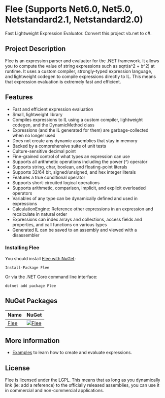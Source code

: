 # Flee (Supports Net6.0, Net5.0, Netstandard2.1, Netstandard2.0)
 Fast Lightweight Expression Evaluator.
 Convert this project vb.net to c#.
  
 ## Project Description
Flee is an expression parser and evaluator for the .NET framework. It allows you to compute the value of string expressions such as sqrt(a^2 + b^2) at runtime. It uses a custom compiler, strongly-typed expression language, and lightweight codegen to compile expressions directly to IL. This means that expression evaluation is extremely fast and efficient.

## Features
* Fast and efficient expression evaluation
* Small, lightweight library
* Compiles expressions to IL using a custom compiler, lightweight codegen, and the DynamicMethod class
* Expressions (and the IL generated for them) are garbage-collected when no longer used
* Does not create any dynamic assemblies that stay in memory
* Backed by a comprehensive suite of unit tests
* Culture-sensitive decimal point
* Fine-grained control of what types an expression can use
* Supports all arithmetic operations including the power (^) operator
* Supports string, char, boolean, and floating-point literals
* Supports 32/64 bit, signed/unsigned, and hex integer literals
* Features a true conditional operator
* Supports short-circuited logical operations
* Supports arithmetic, comparison, implicit, and explicit overloaded operators
* Variables of any type can be dynamically defined and used in expressions
* CalculationEngine: Reference other expressions in an expression and recalculate in natural order
* Expressions can index arrays and collections, access fields and properties, and call functions on various types
* Generated IL can be saved to an assembly and viewed with a disassembler

### Installing Flee

You should install [Flee with NuGet](https://www.nuget.org/packages/Flee):

    Install-Package Flee
    
Or via the .NET Core command line interface:

    dotnet add package Flee
    
## NuGet Packages

| Name  | NuGet |
| :---  | :---  |
| [Flee](https://www.nuget.org/packages/Flee)                       | [![Flee](https://img.shields.io/badge/nuget-v2.0.0-blue.svg)](https://www.nuget.org/packages/Flee)                 

## More information
* [Examples](https://github.com/mparlak/Flee/wiki/Examples) to learn how to create and evaluate expressions.

## License
Flee is licensed under the LGPL. This means that as long as you dynamically link (ie: add a reference) to the officially released assemblies, you can use it in commercial and non-commercial applications.
